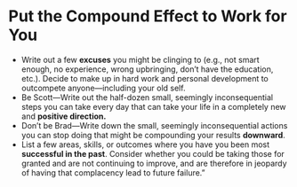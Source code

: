 # Put the Compound Effect to Work for You

- Write out a few **excuses** you might be clinging to (e.g., not smart enough, no experience, wrong upbringing, don’t have the education, etc.). Decide to make up in hard work and personal development to outcompete anyone—including your old self.
- Be Scott—Write out the half-dozen small, seemingly inconsequential steps you can take every day that can take your life in a completely new and **positive direction.**
- Don’t be Brad—Write down the small, seemingly inconsequential actions you can stop doing that might be compounding your results **downward**.
- List a few areas, skills, or outcomes where you have you been most **successful in the past**. Consider whether you could be taking those for granted and are not continuing to improve, and are therefore in jeopardy of having that complacency lead to future failure.”